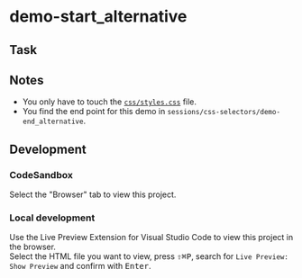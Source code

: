 # demo-start_alternative

## Task

## Notes

- You only have to touch the [`css/styles.css`](./css/styles.css) file.
- You find the end point for this demo in `sessions/css-selectors/demo-end_alternative`.

## Development

### CodeSandbox

Select the "Browser" tab to view this project.

### Local development

Use the Live Preview Extension for Visual Studio Code to view this project in the browser.  
Select the HTML file you want to view, press <kbd>⇧</kbd><kbd>⌘</kbd><kbd>P</kbd>, search for `Live Preview: Show Preview` and confirm with <kbd>Enter</kbd>.
